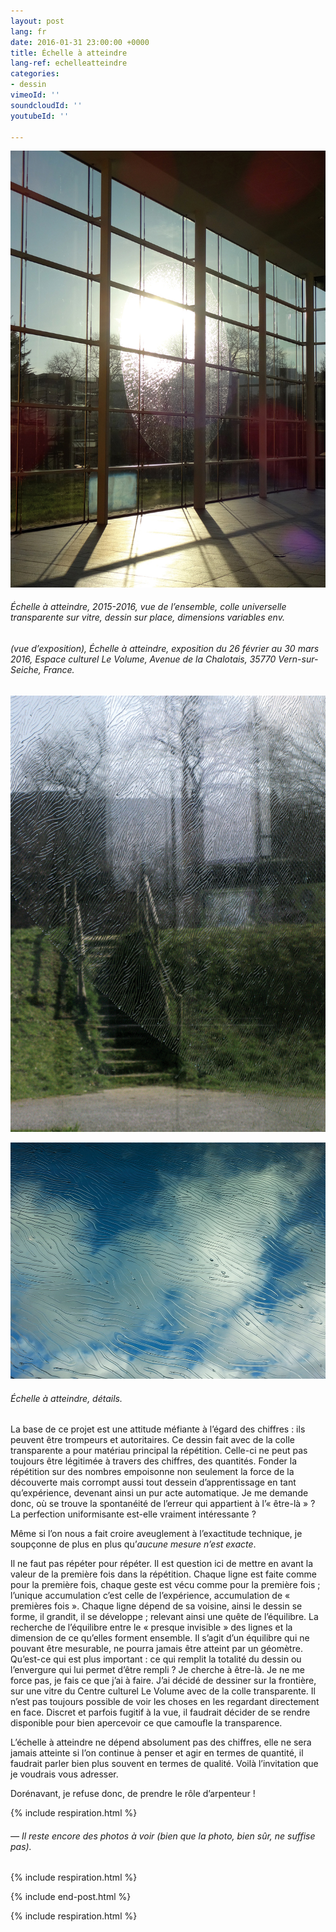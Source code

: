 ```yaml
---
layout: post
lang: fr
date: 2016-01-31 23:00:00 +0000
title: Échelle à atteindre
lang-ref: echelleatteindre
categories:
- dessin
vimeoId: ''
soundcloudId: ''
youtubeId: ''

---
```

![](/imgs/echelle-a-atteindre-2015-2016-up.jpg)

###### _Échelle à atteindre_, 2015-2016, vue de l’ensemble, colle universelle transparente sur vitre, dessin sur place, dimensions variables env.

###### (vue d’exposition), _Échelle à atteindre_, exposition du 26 février au 30 mars 2016, Espace culturel Le Volume, Avenue de la Chalotais, 35770 Vern-sur-Seiche, France.

![](/imgs/echelle-a-atteindre-2015-2016-det-2-up.jpg)

![](/imgs/echelle-a-atteindre-2015-2016-det-1-up.jpg)

###### _Échelle à atteindre_, détails.

La base de ce projet est une attitude méfiante à l’égard des chiffres : ils peuvent être trompeurs et autoritaires. Ce dessin fait avec de la colle transparente a pour matériau principal la répétition. Celle-ci ne peut pas toujours être légitimée à travers des chiffres, des quantités. Fonder la répétition sur des nombres empoisonne non seulement la force de la découverte mais corrompt aussi tout dessein d’apprentissage en tant qu’expérience, devenant ainsi un pur acte automatique. Je me demande donc, où se trouve la spontanéité de l’erreur qui appartient à l’« être-là » ? La perfection uniformisante est-elle vraiment intéressante ?

Même si l’on nous a fait croire aveuglement à l’exactitude technique, je soupçonne de plus en plus qu’_aucune mesure n’est exacte_.

Il ne faut pas répéter pour répéter. Il est question ici de mettre en avant la valeur de la première fois dans la répétition. Chaque ligne est faite comme pour la première fois, chaque geste est vécu comme pour la première fois ; l’unique accumulation c’est celle de l’expérience, accumulation de « premières fois ». Chaque ligne dépend de sa voisine, ainsi le dessin se forme, il grandit, il se développe ; relevant ainsi une quête de l’équilibre. La recherche de l’équilibre entre le « presque invisible » des lignes et la dimension de ce qu’elles forment ensemble. Il s’agit d’un équilibre qui ne pouvant être mesurable, ne pourra jamais être atteint par un géomètre. Qu’est-ce qui est plus important : ce qui remplit la totalité du dessin ou l’envergure qui lui permet d’être rempli ? Je cherche à être-là. Je ne me force pas, je fais ce que j’ai à faire. J’ai décidé de dessiner sur la frontière, sur une vitre du Centre culturel Le Volume avec de la colle transparente. Il n’est pas toujours possible de voir les choses en les regardant directement en face. Discret et parfois fugitif à la vue, il faudrait décider de se rendre disponible pour bien apercevoir ce que camoufle la transparence.

L’échelle à atteindre ne dépend absolument pas des chiffres, elle ne sera jamais atteinte si l’on continue à penser et agir en termes de quantité, il faudrait parler bien plus souvent en termes de qualité. Voilà l’invitation que je voudrais vous adresser.

Dorénavant, je refuse donc, de prendre le rôle d’arpenteur !

{% include respiration.html %}

###### _— Il reste encore des photos à voir (bien que la photo, bien sûr, ne suffise pas)._

{% include respiration.html %}

{% include end-post.html %}

{% include respiration.html %}